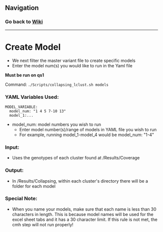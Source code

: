 ## Navigation
### Go back to <a href = "/Tutorial/Home.md">Wiki</a>
<hr>

# Create Model

* We next filter the master variant file to create specific models
* Enter the model num(s) you would like to run in the Yaml file

**Must be run on qs1**

Command: `./Scripts/collapsing_lclust.sh models`
### YAML Variables Used:
```
MODEL_VARIABLE:
  model_num: "1 4 5 7-10 13"
  model_1:...
```
* model_num: model numbers you wish to run
  * Enter model number(s)/range of models in YAML file you wish to run
  * For example, running model_1-model_4 would be model_num: "1-4"

### Input:
* Uses the genotypes of each cluster found at /Results/Coverage

### Output:
* In /Results/Collapsing, within each cluster's directory there will be a folder for each model

### Special Note: 
* When you name your models, make sure that each name is less than 30 characters in length. This is because model names will be used for the excel sheet tabs and it has a 30 character limit. If this rule is not met, the cmh step will not run properly! 
